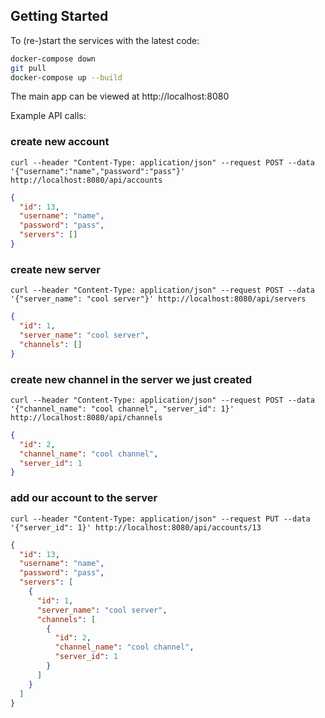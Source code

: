 ## Getting Started

To (re-)start the services with the latest code:

```sh
docker-compose down
git pull
docker-compose up --build
```

The main app can be viewed at http://localhost:8080

Example API calls:

### create new account

`curl --header "Content-Type: application/json" --request POST --data '{"username":"name","password":"pass"}' http://localhost:8080/api/accounts`

```json
{
  "id": 13,
  "username": "name",
  "password": "pass",
  "servers": []
}
```

### create new server

`curl --header "Content-Type: application/json" --request POST --data '{"server_name": "cool server"}' http://localhost:8080/api/servers`

```json
{
  "id": 1,
  "server_name": "cool server",
  "channels": []
}
```

### create new channel in the server we just created

`curl --header "Content-Type: application/json" --request POST --data '{"channel_name": "cool channel", "server_id": 1}' http://localhost:8080/api/channels`

```json
{
  "id": 2,
  "channel_name": "cool channel",
  "server_id": 1
}
```

### add our account to the server

`curl --header "Content-Type: application/json" --request PUT --data '{"server_id": 1}' http://localhost:8080/api/accounts/13`

```json
{
  "id": 13,
  "username": "name",
  "password": "pass",
  "servers": [
    {
      "id": 1,
      "server_name": "cool server",
      "channels": [
        {
          "id": 2,
          "channel_name": "cool channel",
          "server_id": 1
        }
      ]
    }
  ]
}
```
